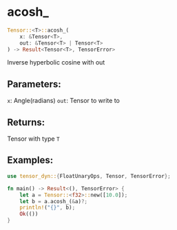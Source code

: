 # acosh_
```rust
Tensor::<T>::acosh_(
    x: &Tensor<T>, 
    out: &Tensor<T> | Tensor<T>
) -> Result<Tensor<T>, TensorError>
```
Inverse hyperbolic cosine with out
## Parameters:
`x`: Angle(radians)
`out`: Tensor to write to
## Returns:
Tensor with type `T`
## Examples:
```rust
use tensor_dyn::{FloatUnaryOps, Tensor, TensorError};

fn main() -> Result<(), TensorError> {
    let a = Tensor::<f32>::new([10.0]);
    let b = a.acosh_(&a)?;
    println!("{}", b);
    Ok(())
}
```